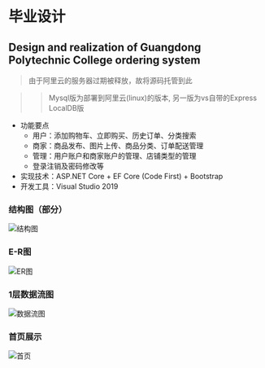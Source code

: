 # 毕业设计

## Design and realization of Guangdong Polytechnic College ordering system

> 由于阿里云的服务器过期被释放，故将源码托管到此

>> Mysql版为部署到阿里云(linux)的版本, 另一版为vs自带的Express LocalDB版

- 功能要点
   - 用户：添加购物车、立即购买、历史订单、分类搜索
   - 商家：商品发布、图片上传、商品分类、订单配送管理
   - 管理：用户账户和商家账户的管理、店铺类型的管理
   - 登录注销及密码修改等
- 实现技术：ASP.NET Core + EF Core (Code First) + Bootstrap
- 开发工具：Visual Studio 2019

### 结构图（部分）

![结构图](https://user-images.githubusercontent.com/37364838/96826360-c8ea9000-1465-11eb-86ce-0e85d11d644b.png)


### E-R图

![ER图](https://user-images.githubusercontent.com/37364838/96826398-def85080-1465-11eb-8460-a6a7c58dbd84.png)


### 1层数据流图

![数据流图](https://user-images.githubusercontent.com/37364838/96826416-e881b880-1465-11eb-83fc-01a05413bd21.png)


### 首页展示

![首页](https://user-images.githubusercontent.com/37364838/96826432-f1728a00-1465-11eb-9a40-67faba61c59b.png)
